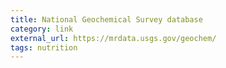 ```yaml
---
title: National Geochemical Survey database
category: link
external_url: https://mrdata.usgs.gov/geochem/
tags: nutrition
---
```


